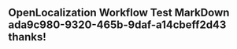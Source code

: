 <properties
ms.topic="hero-topic1"
ms.test1="hero-topic"
ms.test2="test"/>

## OpenLocalization Workflow Test MarkDown ada9c980-9320-465b-9daf-a14cbeff2d43 thanks!
